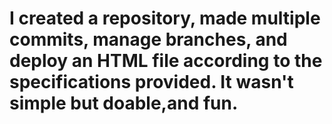 # I created a repository, made multiple commits, manage branches, and deploy an HTML file according to the specifications provided. It wasn't simple but doable,and fun.
